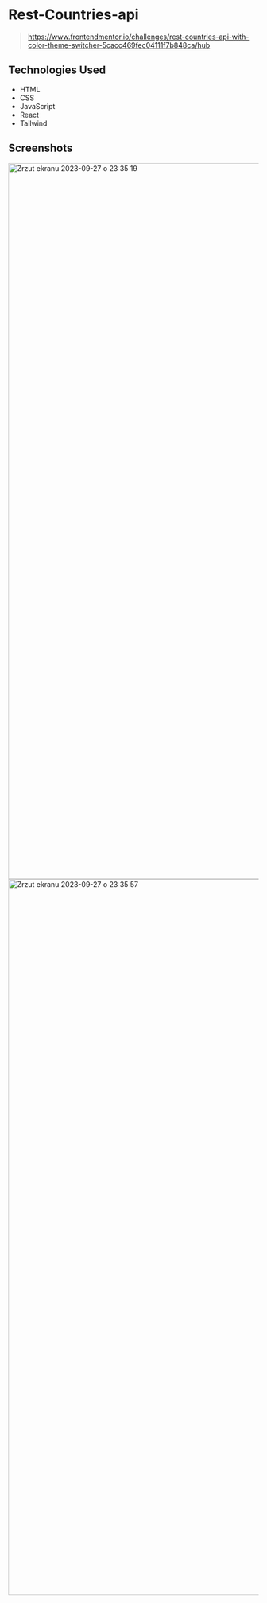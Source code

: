 # Rest-Countries-api
> https://www.frontendmentor.io/challenges/rest-countries-api-with-color-theme-switcher-5cacc469fec04111f7b848ca/hub

## Technologies Used
- HTML
- CSS
- JavaScript
- React
- Tailwind

## Screenshots

<img width="1440" alt="Zrzut ekranu 2023-09-27 o 23 35 19" src="https://github.com/Kris1027/rest-countries-api/assets/120410235/4f6e5a79-add5-4e55-a56c-e867c045710a">

<img width="1440" alt="Zrzut ekranu 2023-09-27 o 23 35 57" src="https://github.com/Kris1027/rest-countries-api/assets/120410235/23f48ced-66d6-4831-93b7-5a8ded5db338">
